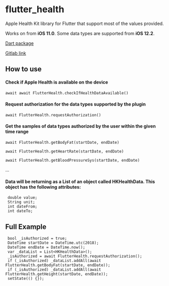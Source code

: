 # flutter_health

Apple Health Kit library for Flutter that support most of the values provided.

Works on from **iOS 11.0**. Some data types are supported from **iOS 12.2**.

[Dart package](https://pub.dev/packages/flutter_health)

[Gitlab link](https://gitlab.com/petleo-and-iatros-opensource/flutter_health)


## How to use

#### Check if Apple Health is available on the device

```$xslt
await await FlutterHealth.checkIfHealthDataAvailable()
```

#### Request authorization for the data types supported by the plugin

```$xslt
await FlutterHealth.requestAuthorization()
``` 


#### Get the samples of data types authorized by the user within the given time range

```$xslt
await FlutterHealth.getBodyFat(startDate, endDate)
``` 

```$xslt
await FlutterHealth.getHeartRate(startDate, endDate)
``` 

```$xslt
await FlutterHealth.getBloodPressureSys(startDate, endDate)
``` 
...



#### Data will be returning as a List of an object called HKHealthData. This object has the following attributes:

```$xslt
 double value;
 String unit;
 int dateFrom;
 int dateTo;
``` 

## Full Example

```$xslt
 bool _isAuthorized = true;
 DateTime startDate = DateTime.utc(2018);
 DateTime endDate = DateTime.now();
 var _dataList = List<HKHealthData>();
 _isAuthorized = await FlutterHealth.requestAuthorization();
 if (_isAuthorized) _dataList.addAll(await FlutterHealth.getBodyFat(startDate, endDate));
 if (_isAuthorized) _dataList.addAll(await FlutterHealth.getHeight(startDate, endDate));
 setState(() {});
``` 